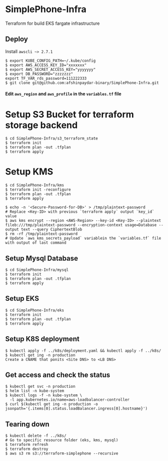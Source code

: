 # SimplePhone-Infra
Terraform for build EKS fargate infrastructure

## Deploy
Install `awscli ~> 2.7.1`
```
$ export KUBE_CONFIG_PATH=~/.kube/config
$ export AWS_ACCESS_KEY_ID="xxxxxxx"
$ export AWS_SECRET_ACCESS_KEY="yyyyyyy"
$ export DB_PASSWORD="zzzzzzz"
export TF_VAR_rds_password=111222333
$ git clone git@github.com:afshinpaydar-binary/SimplePhone-Infra.git
```

#### Edit `aws_region` and `aws_profile` in the `variables.tf` file

# Setup S3 Bucket for terraform storage backend
```
$ cd SimplePhone-Infra/s3_terraform_state
$ terraform init
$ terraform plan -out .tfplan
$ terraform apply
```

# Setup KMS
```
$ cd SimplePhone-Infra/kms
$ terraform init -reconfigure
$ terraform plan -out .tfplan
$ terraform apply

$ echo -n '<Secure-Password-for-DB>' > /tmp/plaintext-password
# Replace <Key-ID> with previous `terraform apply` output `key_id` value
$ aws kms encrypt --region <AWS-Region> --key-id <Key-ID> --plaintext fileb:///tmp/plaintext-password --encryption-context usage=Database --output text --query CiphertextBlob
$ rm -rf /tmp/plaintext-password
# Update `aws_kms_secrets_payload` variablein the `variables.tf` file with output of last command
```

## Setup Mysql Database
```
$ cd SimplePhone-Infra/mysql
$ terraform init
$ terraform plan -out .tfplan
$ terraform apply

```
## Setup EKS
```
$ cd SimplePhone-Infra/eks
$ terraform init
$ terraform plan -out .tfplan
$ terraform apply
```

## Setup K8S deployment
```
$ kubectl apply -f ../k8s/deployment.yaml && kubectl apply -f ../k8s/
$ kubectl get ing -n production
Create a CNAME that ponits <Site DNS> to <LB DNS>
```

## Get access and check the status
```
$ kubectl get svc -n production
$ helm list -n kube-system
$ kubectl logs -f -n kube-system \
  -l app.kubernetes.io/name=aws-loadbalancer-controller
$ curl $(kubectl get ing -n production -o jsonpath='{.items[0].status.loadBalancer.ingress[0].hostname}')
```

## Tearing down
```
$ kubectl delete -f ../k8s/
# Go to specific resource folder (eks, kms, mysql)
$ terraform refresh
$ terraform destroy
$ aws s3 rm s3://terraform-simplephone --recursive
```
